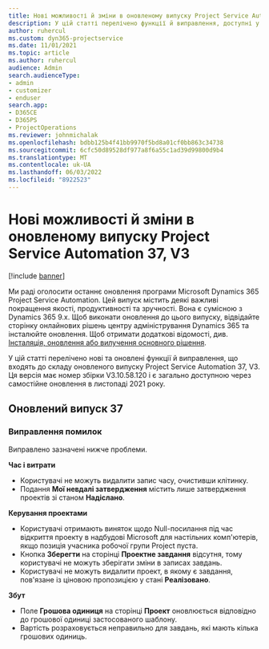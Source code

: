 ```yaml
---
title: Нові можливості й зміни в оновленому випуску Project Service Automation 37, V3
description: У цій статті перелічено функції й виправлення, доступні у випуску Microsoft Dynamics 365 Project Service Automation 37, V3.
author: ruhercul
ms.custom: dyn365-projectservice
ms.date: 11/01/2021
ms.topic: article
ms.author: ruhercul
audience: Admin
search.audienceType:
- admin
- customizer
- enduser
search.app:
- D365CE
- D365PS
- ProjectOperations
ms.reviewer: johnmichalak
ms.openlocfilehash: bdbb125b4f41bb9970f5bd8a01cf0bb863c34738
ms.sourcegitcommit: 6cfc50d89528df977a8f6a55c1ad39d99800d9b4
ms.translationtype: MT
ms.contentlocale: uk-UA
ms.lasthandoff: 06/03/2022
ms.locfileid: "8922523"
---
```

# <a name="whats-new-or-changed-in-project-service-automation-update-release-37-v3"></a>Нові можливості й зміни в оновленому випуску Project Service Automation 37, V3

[!include [banner](../includes/psa-now-project-operations.md)]

Ми раді оголосити останнє оновлення програми Microsoft Dynamics 365 Project Service Automation. Цей випуск містить деякі важливі покращення якості, продуктивності та зручності. Вона є сумісною з Dynamics 365 9.x. Щоб виконати оновлення до цього випуску, відвідайте сторінку онлайнових рішень центру адміністрування Dynamics 365 та інсталюйте оновлення. Щоб отримати додаткові відомості, див. [Інсталяція, оновлення або вилучення основного рішення](/power-platform/admin/install-remove-preferred-solution).

У цій статті перелічено нові та оновлені функції й виправлення, що входять до складу оновленого випуску Project Service Automation 37, V3. Ця версія має номер збірки V3.10.58.120 і є загально доступною через самостійне оновлення в листопаді 2021 року.

## <a name="update-release-37"></a>Оновлений випуск 37

### <a name="bug-fixes"></a>Виправлення помилок

Виправлено зазначені нижче проблеми.

**Час і витрати**
- Користувачі не можуть видалити запис часу, очистивши клітинку.
- Подання **Мої невдалі затвердження** містить лише затвердження проектів зі станом **Надіслано**.

**Керування проектами**
- Користувачі отримають виняток щодо Null-посилання під час відкриття проекту в надбудові Microsoft для настільних комп'ютерів, якщо позиція учасника робочої групи Project пуста.
- Кнопка **Зберегти** на сторінці **Проектне завдання** відсутня, тому користувачі не можуть зберігати зміни в записах завдань.
- Користувачі не можуть видалити проект, в якому є завдання, пов'язане із ціновою пропозицією у стані **Реалізовано**.

**Збут**
- Поле **Грошова одиниця** на сторінці **Проект** оновлюється відповідно до грошової одиниці застосованого шаблону.
- Вартість розраховується неправильно для завдань, які мають кілька грошових одиниць.
